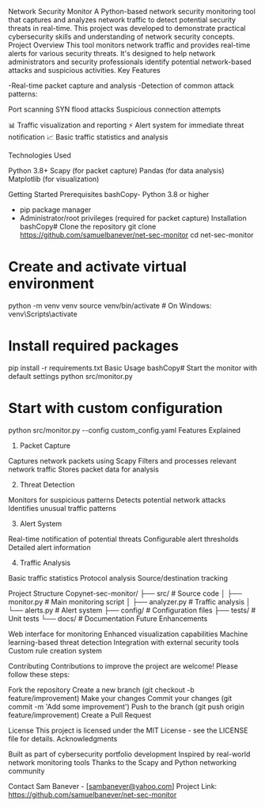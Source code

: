 Network Security Monitor
A Python-based network security monitoring tool that captures and analyzes network traffic to detect potential security threats in real-time. This project was developed to demonstrate practical cybersecurity skills and understanding of network security concepts.
Project Overview
This tool monitors network traffic and provides real-time alerts for various security threats. It's designed to help network administrators and security professionals identify potential network-based attacks and suspicious activities.
Key Features

-Real-time packet capture and analysis
-Detection of common attack patterns:

Port scanning
SYN flood attacks
Suspicious connection attempts


📊 Traffic visualization and reporting
⚡ Alert system for immediate threat notification
📈 Basic traffic statistics and analysis

Technologies Used

Python 3.8+
Scapy (for packet capture)
Pandas (for data analysis)
Matplotlib (for visualization)

Getting Started
Prerequisites
bashCopy- Python 3.8 or higher
- pip package manager
- Administrator/root privileges (required for packet capture)
Installation
bashCopy# Clone the repository
git clone https://github.com/samuelbanever/net-sec-monitor
cd net-sec-monitor

# Create and activate virtual environment
python -m venv venv
source venv/bin/activate  # On Windows: venv\Scripts\activate

# Install required packages
pip install -r requirements.txt
Basic Usage
bashCopy# Start the monitor with default settings
python src/monitor.py

# Start with custom configuration
python src/monitor.py --config custom_config.yaml
Features Explained
1. Packet Capture

Captures network packets using Scapy
Filters and processes relevant network traffic
Stores packet data for analysis

2. Threat Detection

Monitors for suspicious patterns
Detects potential network attacks
Identifies unusual traffic patterns

3. Alert System

Real-time notification of potential threats
Configurable alert thresholds
Detailed alert information

4. Traffic Analysis

Basic traffic statistics
Protocol analysis
Source/destination tracking

Project Structure
Copynet-sec-monitor/
├── src/                 # Source code
│   ├── monitor.py      # Main monitoring script
│   ├── analyzer.py     # Traffic analysis
│   └── alerts.py       # Alert system
├── config/             # Configuration files
├── tests/              # Unit tests
└── docs/               # Documentation
Future Enhancements

 Web interface for monitoring
 Enhanced visualization capabilities
 Machine learning-based threat detection
 Integration with external security tools
 Custom rule creation system

Contributing
Contributions to improve the project are welcome! Please follow these steps:

Fork the repository
Create a new branch (git checkout -b feature/improvement)
Make your changes
Commit your changes (git commit -m 'Add some improvement')
Push to the branch (git push origin feature/improvement)
Create a Pull Request

License
This project is licensed under the MIT License - see the LICENSE file for details.
Acknowledgments

Built as part of cybersecurity portfolio development
Inspired by real-world network monitoring tools
Thanks to the Scapy and Python networking community

Contact
Sam Banever - [sambanever@yahoo.com]
Project Link: https://github.com/samuelbanever/net-sec-monitor
